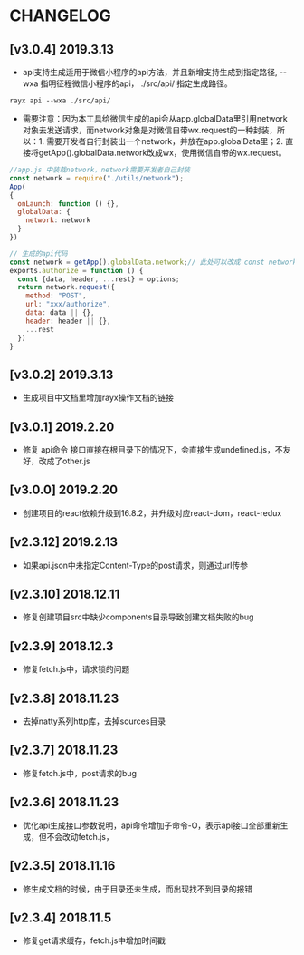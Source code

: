 # CHANGELOG

## [v3.0.4] 2019.3.13
- api支持生成适用于微信小程序的api方法，并且新增支持生成到指定路径, --wxa 指明征程微信小程序的api， ./src/api/ 指定生成路径。
```node
rayx api --wxa ./src/api/
```
- 需要注意：因为本工具给微信生成的api会从app.globalData里引用network对象去发送请求，而network对象是对微信自带wx.request的一种封装，所以：1. 需要开发者自行封装出一个network，并放在app.globalData里；2. 直接将getApp().globalData.network改成wx，使用微信自带的wx.request。
```javascript
//app.js 中装载network，network需要开发者自己封装
const network = require("./utils/network");
App(
{
  onLaunch: function () {},
  globalData: {
    network: network
  }
})

// 生成的api代码
const network = getApp().globalData.network;// 此处可以改成 const network = wx，就不需要封装network了
exports.authorize = function () {
  const {data, header, ...rest} = options; 
  return network.request({
    method: "POST",
    url: "xxx/authorize",
    data: data || {},
    header: header || {},
    ...rest
  })
}
```

## [v3.0.2] 2019.3.13
- 生成项目中文档里增加rayx操作文档的链接

## [v3.0.1] 2019.2.20
- 修复 api命令 接口直接在根目录下的情况下，会直接生成undefined.js，不友好，改成了other.js

## [v3.0.0] 2019.2.20
- 创建项目的react依赖升级到16.8.2，并升级对应react-dom，react-redux

## [v2.3.12] 2019.2.13
- 如果api.json中未指定Content-Type的post请求，则通过url传参

## [v2.3.10] 2018.12.11
- 修复创建项目src中缺少components目录导致创建文档失败的bug

## [v2.3.9] 2018.12.3
- 修复fetch.js中，请求锁的问题

## [v2.3.8] 2018.11.23
- 去掉natty系列http库，去掉sources目录

## [v2.3.7] 2018.11.23
- 修复fetch.js中，post请求的bug

## [v2.3.6] 2018.11.23
- 优化api生成接口参数说明，api命令增加子命令-O，表示api接口全部重新生成，但不会改动fetch.js，

## [v2.3.5] 2018.11.16
- 修生成文档的时候，由于目录还未生成，而出现找不到目录的报错

## [v2.3.4] 2018.11.5
- 修复get请求缓存，fetch.js中增加时间戳
